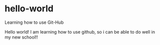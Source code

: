 # hello-world
Learning how to use Git-Hub

Hello world! I am learning how to use github, so i can be able to do well in my new school!!
